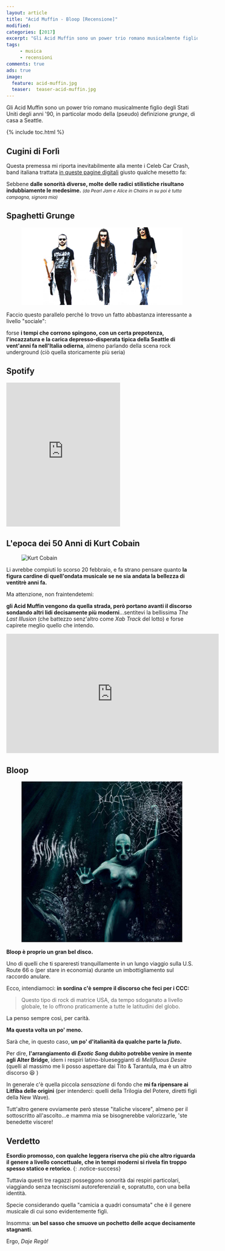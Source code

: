 ```yaml
---
layout: article
title: "Acid Muffin - Bloop [Recensione]"
modified:
categories: [2017]
excerpt: "Gli Acid Muffin sono un power trio romano musicalmente figlio degli Stati Uniti degli anni 90, in particolar modo della (pseudo) definizione grunge, di casa a Seattle..."
tags: 
     - musica
     - recensioni
comments: true
ads: true
image: 
  feature: acid-muffin.jpg
  teaser:  teaser-acid-muffin.jpg
---
```


Gli Acid Muffin sono un power trio romano musicalmente figlio degli Stati Uniti degli anni '90, in particolar modo della (pseudo) definizione _grunge_, di casa a Seattle.

{% include toc.html %}

## Cugini di Forlì

Questa premessa mi riporta inevitabilmente alla mente i Celeb Car Crash, band italiana trattata [in queste pagine digitali](http://xabacadabra.com/2016/celeb-car-crash/) giusto qualche mesetto fa: 

Sebbene **dalle sonorità diverse, molte delle radici stilistiche risultano indubbiamente le medesime.** <small>_(da Pearl Jam e Alice in Chains in su poi è tutta campagna, signora mia)_</small>

## Spaghetti Grunge

<figure>
	<img src="/gallery/acid-muffin/acid-muffin.jpg" alt="Acid Muffin">
</figure>

Faccio questo parallelo perché lo trovo un fatto abbastanza interessante a livello "sociale": 

forse **i tempi che corrono spingono, con un certa prepotenza, l'incazzatura e la carica depresso-disperata tipica della Seattle di vent'anni fa nell'Italia odierna**, almeno parlando della scena rock underground (ciò quella storicamente più seria)

## Spotify

<iframe src="https://embed.spotify.com/?uri=spotify:album:68bBPmQsKP12DT1e3wlRVG&theme=white" width="300" height="380" frameborder="0" allowtransparency="true"></iframe>

## L'epoca dei 50 Anni di Kurt Cobain

<figure>
	<img src="http://vignette1.wikia.nocookie.net/nirvana/images/1/12/KC.jpg/revision/latest?cb=20130412103300" alt="Kurt Cobain">
</figure>

Li avrebbe compiuti lo scorso 20 febbraio, e fa strano pensare quanto **la figura cardine di quell'ondata musicale se ne sia andata la bellezza di ventitrè anni fa.**

Ma attenzione, non fraintendetemi: 

**gli Acid Muffin vengono da quella strada, però portano avanti il discorso sondando altri lidi decisamente più moderni**...sentitevi la bellissima _The Last Illusion_ (che battezzo senz'altro come _Xab Track_ del lotto) e forse capirete meglio quello che intendo.

<iframe width="560" height="315" src="https://www.youtube.com/embed/LdziD546NUs" frameborder="0" allowfullscreen></iframe>

## Bloop

<figure>
	<img src="/gallery/acid-muffin/bloop.jpg" alt="Acid Muffin">
</figure>

**Bloop è proprio un gran bel disco.**

Uno di quelli che ti spareresti tranquillamente in un lungo viaggio sulla U.S. Route 66 o (per stare in economia) durante un imbottigliamento sul raccordo anulare.

Ecco, intendiamoci: **in sordina c'è sempre il discorso che feci per i CCC:**

> Questo tipo di rock di matrice USA, da tempo sdoganato a livello globale, te lo offrono praticamente a tutte le latitudini del globo.

La penso sempre così, per carità.

**Ma questa volta un po' meno.** 

Sarà che, in questo caso, **un po' d'italianità da qualche parte la _fiuto_.**

Per dire, **l'arrangiamento di _Exotic Song_ dubito potrebbe venire in mente agli Alter Bridge**, idem i respiri latino-blueseggianti di _Mellifluous Desire_ (quelli al massimo me li posso aspettare dai Tito & Tarantula, ma è un altro discorso 😆 )

In generale c'è quella piccola _sensazione_ di fondo che **mi fa ripensare ai Litfiba delle origini** (per intenderci: quelli della Trilogia del Potere, diretti figli della New Wave).

Tutt'altro genere ovviamente però stesse "italiche viscere", almeno per il sottoscritto all'ascolto...e mamma mia se bisognerebbe valorizzarle, 'ste benedette viscere!

## Verdetto

**Esordio promosso, con qualche leggera riserva che più che altro riguarda il genere a livello concettuale, che in tempi moderni si rivela fin troppo spesso statico e retorico**. 
{: .notice-success}

Tuttavia questi tre ragazzi posseggono sonorità dai respiri particolari, viaggiando senza tecniscismi autoreferenziali e, sopratutto, con una bella identità. 

Specie considerando quella "camicia a quadri consumata" che è il genere musicale di cui sono evidentemente figli.

Insomma: **un bel sasso che smuove un pochetto delle acque decisamente stagnanti**.

Ergo, _Daje Regà!_


<script type="application/ld+json">
{
  "@context":"http://schema.org",
  "@type":"MusicAlbum",
  "name":"Bloop",
  "albumProductionType": "http://schema.org/StudioAlbum",
  "albumReleaseType": "http://schema.org/AlbumRelease",
  "genre": "grunge",
  "byArtist": {
        "@type": "MusicGroup",
        "name": "Acid Muffin", 
  "review": {
    "@type": "Review",
    "reviewRating": {
      "@type": "Rating",
      "ratingValue": "4"
    },
    "name": "Grunge Made in Rome",
    "author": {
      "@type": "Person",
      "name": "Andrea Xab Corinti"
   },
   "datePublished": "2017-02-27",
    "reviewBody": "Gli Acid Muffin sono un power trio romano musicalmente figlio degli Stati Uniti degli anni '90, in particolar modo della (pseudo) definizione _grunge_, di casa a Seattle."
  }
}
</script>